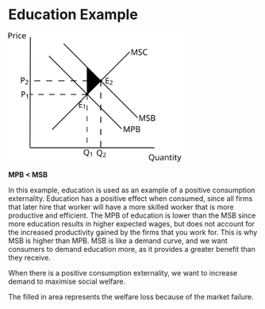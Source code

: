 # Education Example #

<img src="diagrams/positive_consumption_externality.svg#mono-black" alt="Positive Consumption Externality Diagram" style="width:70%;"/>

**MPB < MSB**

In this example, education is used as an example of a positive consumption externality.
Education has a positive effect when consumed, since all firms that later hire that worker will have a more skilled worker that is more productive and efficient. The MPB of education is lower than the MSB since more education results in higher expected wages, but does not account for the increased productivity gained by the firms that you work for. This is why MSB is higher than MPB. MSB is like a demand curve, and we want consumers to demand education more, as it provides a greater benefit than they receive.

When there is a positive consumption externality, we want to increase demand to maximise social welfare.

The filled in area represents the welfare loss because of the market failure.
